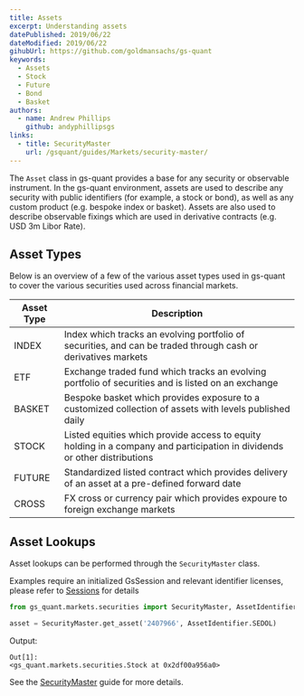 ```yaml
---
title: Assets
excerpt: Understanding assets
datePublished: 2019/06/22
dateModified: 2019/06/22
gihubUrl: https://github.com/goldmansachs/gs-quant
keywords:
  - Assets
  - Stock
  - Future
  - Bond
  - Basket
authors:
  - name: Andrew Phillips
    github: andyphillipsgs
links:
  - title: SecurityMaster
    url: /gsquant/guides/Markets/security-master/
---
```


The `Asset` class in gs-quant provides a base for any security or observable instrument. In the gs-quant environment,
assets are used to describe any security with public identifiers (for example, a stock or bond), as well as any custom
product (e.g. bespoke index or basket). Assets are also used to describe observable fixings which are used in derivative
contracts (e.g. USD 3m Libor Rate).

## Asset Types

Below is an overview of a few of the various asset types used in gs-quant to cover the various securities used across
financial markets.

| Asset Type | Description                                                                                                               |
| ---------- | ------------------------------------------------------------------------------------------------------------------------- |
| INDEX      | Index which tracks an evolving portfolio of securities, and can be traded through cash or derivatives markets             |
| ETF        | Exchange traded fund which tracks an evolving portfolio of securities and is listed on an exchange                        |
| BASKET     | Bespoke basket which provides exposure to a customized collection of assets with levels published daily                   |
| STOCK      | Listed equities which provide access to equity holding in a company and participation in dividends or other distributions |
| FUTURE     | Standardized listed contract which provides delivery of an asset at a pre-defined forward date                            |
| CROSS      | FX cross or currency pair which provides expoure to foreign exchange markets                                              |

## Asset Lookups

Asset lookups can be performed through the `SecurityMaster` class.

<note>Examples require an initialized GsSession and relevant identifier licenses, please refer to <a href="/docs/gsquant/guides/Authentication/2-gs-session">
Sessions</a> for details</note>

```python
from gs_quant.markets.securities import SecurityMaster, AssetIdentifier

asset = SecurityMaster.get_asset('2407966', AssetIdentifier.SEDOL)
```

Output:

```
Out[1]:
<gs_quant.markets.securities.Stock at 0x2df00a956a0>
```

See the [SecurityMaster](/gsquant/guides/Markets/security-master/) guide for more details.
